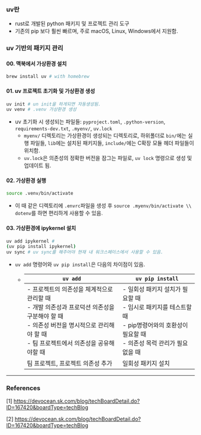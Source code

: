 ### uv란

- rust로 개발된 python 패키지 및 프로젝트 관리 도구
- 기존의 pip 보다 훨씬 빠르며, 주로 macOS, Linux, Windows에서 지원함.



### uv 기반의 패키지 관리

#### 00. 맥북에서 가상환경 설치

```bash
brew install uv # with homebrew
```



#### 01. uv 프로젝트 초기화 및 가상환경 생성

```bash
uv init # un init을 하게되면 자동생성됨.
uv venv # .venv 가상환경 생성
```

- uv 초기화 시 생성되는 파일들: `pyproject.toml`, `.python-version`, `requirements-dev.txt`, `.myenv/`, `uv.lock`
  - `myenv/` 디렉토리는 가상환경이 생성되는 디렉토리로, 하위폴더로 `bin/`에는 실행 파일들, `lib`에는 설치된 패키지들, `include/`에는 C확장 모듈 헤더 파일들이 위치함.
  - `uv.lock`은 의존성의 정확한 버전을 잠그는 파일로, `uv lock` 명령으로 생성 및 업데이트 됨.



#### 02. 가상환경 실행

```bash
source .venv/bin/activate
```

- 이 때 같은 디렉토리에 `.envrc`파일을 생성 후 `source .myenv/bin/activate \\ dotenv`를 하면 편리하게 사용할 수 있음.



#### 03. 가상환경에 ipykernel 설치

```bash
uv add ipykernel # 
(uv pip install ipykernel)
uv sync # uv sync를 해주어야 현재 내 워크스페이스에서 사용할 수 있음.
```

- `uv add` 명령어와 `uv pip install`은 다음의 차이점이 있음.

  - | `uv add`                                                     | `uv pip install`                                             |
    | ------------------------------------------------------------ | ------------------------------------------------------------ |
    | - 프로젝트의 의존성을 체계적으로 관리할 때<br />- 개발 의존성과 프로덕션 의존성을 구분해야 할 때<br />- 의존성 버전을 명시적으로 관리해야 할 때<br />- 팀 프로젝트에서 의존성을 공유해야할 때 | - 일회성 패키지 설치가 필요할 때<br />- 임시로 패키지를 테스트할 때<br />- pip명령어와의 호환성이 필요할 때<br />- 의존성 목럭 관리가 필요 없을 때 |
    | 팀 프로젝트, 프로젝트 의존성 추가                            | 일회성 패키지 설치                                           |






---

### References

[1] https://devocean.sk.com/blog/techBoardDetail.do?ID=167420&boardType=techBlog

[2] https://devocean.sk.com/blog/techBoardDetail.do?ID=167420&boardType=techBlog
